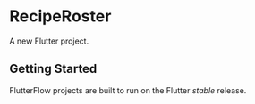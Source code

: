 # RecipeRoster

A new Flutter project.

## Getting Started

FlutterFlow projects are built to run on the Flutter _stable_ release.
